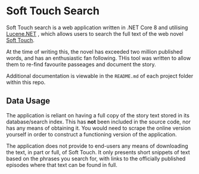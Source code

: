# Soft Touch Search

Soft Touch search is a web application written in .NET Core 8 and utilising
[Lucene.NET](https://lucenenet.apache.org/index.html) , which allows
users to search the full text of the web novel
[Soft Touch](https://tapas.io/series/Soft-Touch/info).

At the time of writing this, the novel has exceeded two million published
words, and has an enthusiastic fan following. THis tool was written to allow
them to re-find favourite passeages and document the story.

Additional documentation is viewable in the `README.md` of each project folder
within this repo.

## Data Usage

The application is reliant on having a full copy of the story text stored in
its database/search index. This has __not__ been included in the source code,
nor has any means of obtaining it. You would need to scrape the online version
yourself in order to construct a functioning version of the application.

The application does not provide to end-users any means of downloading the
text, in part or full, of Soft Touch. It only presents short snippets of text
based on the phrases you search for, with links to the officially published
episodes where that text can be found in full.
